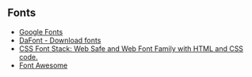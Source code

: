 ## Fonts

* [Google Fonts](https://fonts.google.com/)
* [DaFont - Download fonts](https://www.dafont.com/)
* [CSS Font Stack: Web Safe and Web Font Family with HTML and CSS code.](https://www.cssfontstack.com/)
* [Font Awesome](https://fontawesome.com/?from=io)
